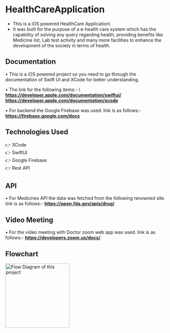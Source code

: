 # HealthCareApplication
- This is a iOS powered HealthCare Application\
- It was built for the purpose of a e-health care system which has the capability of solving any query regarding health, providing benefits like Medicine list, Lab test activity and many more facilities to enhance the development of the society in terms of health.

## Documentation

• This is a iOS powered project so you need to go through the documentation of Swift UI and XCode for better understanding.

• The link for the following items:- \ 
  **https://developer.apple.com/documentation/swiftui/** \
  **https://developer.apple.com/documentation/xcode**

• For backend the Google Firebase was used.
  link is as follows:- **https://firebase.google.com/docs**

## Technologies Used

👉 XCode\
👉 SwiftUI\
👉 Google Firebase\
👉 Rest API

## API

• For Medicines API the data was fetched from the following renowned site.
  link is as follows:- **https://open.fda.gov/apis/drug/**

## Video Meeting

• For the video meeting with Doctor zoom web app was used.
  link is as follows:- **https://developers.zoom.us/docs/**

## Flowchart

<img src="/Users/athul/Downloads/Flowchart.jpeg" alt="Flow Diagram of this project" width="200"/>







  
